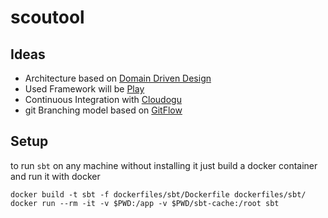 # scoutool

## Ideas

* Architecture based on [Domain Driven Design](https://en.wikipedia.org/wiki/Domain-driven_design)
* Used Framework will be [Play](https://www.playframework.com/)
* Continuous Integration with [Cloudogu](https://cloudogu.com/)
* git Branching model based on [GitFlow](https://datasift.github.io/gitflow/IntroducingGitFlow.html)

## Setup

to run `sbt` on any machine without installing it just build a docker container and run it with docker

    docker build -t sbt -f dockerfiles/sbt/Dockerfile dockerfiles/sbt/
    docker run --rm -it -v $PWD:/app -v $PWD/sbt-cache:/root sbt

